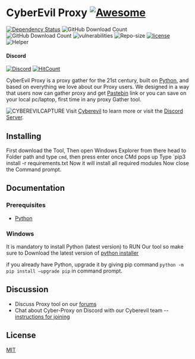 

# CyberEvil Proxy [![Awesome](https://cdn.rawgit.com/sindresorhus/awesome/d7305f38d29fed78fa85652e3a63e154dd8e8829/media/badge.svg)](https://github.com/spiniza/cyber-proxy)     

[![Dependency Status](https://david-dm.org/atom/atom.svg)](https://david-dm.org/atom/atom)
![GitHub Download Count](https://img.shields.io/badge/downloads-13-green.svg)
![GitHub Download Count](https://img.shields.io/github/issues/spiniza/cyber-proxy)
![vulnerabilities](https://img.shields.io/snyk/vulnerabilities/github/spiniza/cyber-proxy)
![Repo-size](https://img.shields.io/github/repo-size/spiniza/cyber-proxy)
[![license](https://img.shields.io/github/license/spiniza/cyber-proxy.svg?style=flat-square)](https://github.com/spiniza/cyber-proxy/blob/master/LICENSE)
![Helper](https://img.shields.io/badge/code%20helpers-5-orange)

#### Discord  
[![Discord](https://img.shields.io/discord/598435537400889385.svg?style=flat&label=Discord%20Chat&colorB=7289da)](https://discord.gg/Zw3sgp7)           [![HitCount](http://hits.dwyl.com/spiniza/proxycyber.svg)](http://hits.dwyl.com/spiniza/proxycyber)


CyberEvil Proxy is a proxy gather for the 21st century, built on [Python](https://www.python.org/), and based on everything we love about our Proxy users. We designed in a way that users now can gather proxy and get [Pastebin](https://pastebin.com) link or you can save on your local pc/laptop, first time in any proxy Gather tool.

![CYBEREVILCAPTURE](https://user-images.githubusercontent.com/64060825/79849839-a6a58600-83e0-11ea-921d-355a1c40606e.PNG)
Visit [Cyberevil](http://cyberevill.me) to learn more or visit the [Discord Server](https://discuss.atom.io).

## Installing
First download the Tool, Then open Windows Explorer from there head to Folder path and type `cmd`, then press enter once CMd pops up Type `pip3 install -r requirements.txt Now it will install all required modules Now close the Command prompt.

## Documentation

### Prerequisites
- [Python](https://www.python.org/downloads)

### Windows
It is mandatory to install Python (latest version) to RUN Our tool so make sure to
Download the latest version of [python installer](https://www.python.org/downloads)

if you already have Python, upgrade it by giving pip command `python -m pip install –upgrade pip` in command prompt.

## Discussion

* Discuss Proxy tool on our [forums](https://cyberevil.me/)
* Chat about Cyber-Proxy on Discord with our Cyberevil team -- [instructions for joining](https://discord.gg/nDEZpwS)

## License

[MIT](https://github.com/spiniza/cyber-proxy/blob/master/LICENSE.md)

